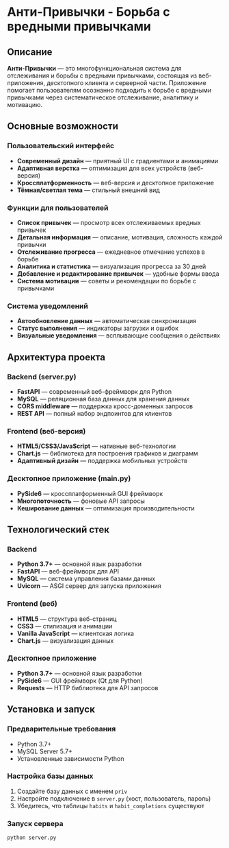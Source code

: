 # Анти-Привычки - Борьба с вредными привычками

## Описание

**Анти-Привычки** — это многофункциональная система для отслеживания и борьбы с вредными привычками, состоящая из веб-приложения, десктопного клиента и серверной части. Приложение помогает пользователям осознанно подходить к борьбе с вредными привычками через систематическое отслеживание, аналитику и мотивацию.

## Основные возможности

### Пользовательский интерфейс
- **Современный дизайн** — приятный UI с градиентами и анимациями
- **Адаптивная верстка** — оптимизация для всех устройств (веб-версия)
- **Кроссплатформенность** — веб-версия и десктопное приложение
- **Тёмная/светлая тема** — стильный внешний вид

### Функции для пользователей
- **Список привычек** — просмотр всех отслеживаемых вредных привычек
- **Детальная информация** — описание, мотивация, сложность каждой привычки
- **Отслеживание прогресса** — ежедневное отмечание успехов в борьбе
- **Аналитика и статистика** — визуализация прогресса за 30 дней
- **Добавление и редактирование привычек** — удобные формы ввода
- **Система мотивации** — советы и рекомендации по борьбе с привычками

### Система уведомлений
- **Автообновление данных** — автоматическая синхронизация
- **Статус выполнения** — индикаторы загрузки и ошибок
- **Визуальные уведомления** — всплывающие сообщения о действиях

## Архитектура проекта

### Backend (server.py)
- **FastAPI** — современный веб-фреймворк для Python
- **MySQL** — реляционная база данных для хранения данных
- **CORS middleware** — поддержка кросс-доменных запросов
- **REST API** — полный набор эндпоинтов для клиентов

### Frontend (веб-версия)
- **HTML5/CSS3/JavaScript** — нативные веб-технологии
- **Chart.js** — библиотека для построения графиков и диаграмм
- **Адаптивный дизайн** — поддержка мобильных устройств

### Десктопное приложение (main.py)
- **PySide6** — кроссплатформенный GUI фреймворк
- **Многопоточность** — фоновые API запросы
- **Кеширование данных** — оптимизация производительности

## Технологический стек

### Backend
- **Python 3.7+** — основной язык разработки
- **FastAPI** — веб-фреймворк для API
- **MySQL** — система управления базами данных
- **Uvicorn** — ASGI сервер для запуска приложения

### Frontend (веб)
- **HTML5** — структура веб-страниц
- **CSS3** — стилизация и анимации
- **Vanilla JavaScript** — клиентская логика
- **Chart.js** — визуализация данных

### Десктопное приложение
- **Python 3.7+** — основной язык разработки
- **PySide6** — GUI фреймворк (Qt для Python)
- **Requests** — HTTP библиотека для API запросов

## Установка и запуск

### Предварительные требования
- Python 3.7+
- MySQL Server 5.7+
- Установленные зависимости Python

### Настройка базы данных
1. Создайте базу данных с именем `priv`
2. Настройте подключение в `server.py` (хост, пользователь, пароль)
3. Убедитесь, что таблицы `habits` и `habit_completions` существуют

### Запуск сервера
```bash
python server.py
